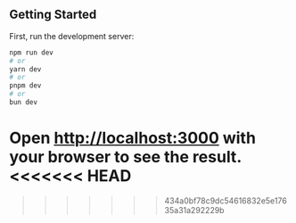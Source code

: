 ## Getting Started

First, run the development server:

```bash
npm run dev
# or
yarn dev
# or
pnpm dev
# or
bun dev
```

Open [http://localhost:3000](http://localhost:3000) with your browser to see the result.
<<<<<<< HEAD
=======

>>>>>>> 434a0bf78c9dc54616832e5e17635a31a292229b
